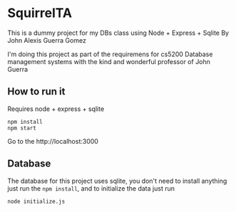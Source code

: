 # SquirrelTA
This is a dummy project for my DBs class using Node + Express + Sqlite
By John Alexis Guerra Gomez

I'm doing this project as part of the requiremens for cs5200 Database management systems with the kind and wonderful professor of John Guerra


## How to run it

Requires node + express + sqlite

```
npm install
npm start
```

Go to the http://localhost:3000


## Database

The database for this project uses sqlite, you don't need to install anything just run the `npm install`, and to initialize the data just run

```
node initialize.js
```
